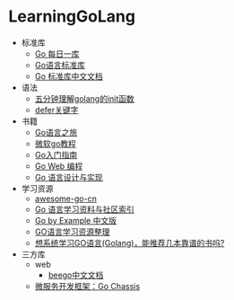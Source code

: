 # LearningGoLang

- 标准库
  - [Go 每日一库](https://github.com/darjun/go-daily-lib)
  - [Go语言标准库](https://books.studygolang.com/The-Golang-Standard-Library-by-Example/)
  - [Go 标准库中文文档](http://cngolib.com/)
- 语法
  - [五分钟理解golang的init函数](https://zhuanlan.zhihu.com/p/34211611)
  - [defer关键字](https://tiancaiamao.gitbooks.io/go-internals/content/zh/03.4.html)
- 书籍
  - [Go语言之旅](https://tour.go-zh.org/list)
  - [微软go教程](https://docs.microsoft.com/zh-cn/learn/paths/go-first-steps/)
  - [Go入门指南](https://github.com/unknwon/the-way-to-go_ZH_CN/blob/master/eBook/directory.md)
  - [Go Web 编程](https://astaxie.gitbooks.io/build-web-application-with-golang/content/zh/)
  - [Go 语言设计与实现](https://draveness.me/golang/)
- 学习资源
  - [awesome-go-cn](https://github.com/jobbole/awesome-go-cn)
  - [Go 语言学习资料与社区索引](https://github.com/Unknwon/go-study-index)
  - [Go by Example 中文版](https://gobyexample-cn.github.io/)
  - [GO语言学习资源整理](https://zhuanlan.zhihu.com/p/25493806)
  - [想系统学习GO语言(Golang)，能推荐几本靠谱的书吗?](https://www.zhihu.com/question/30461290)
- 三方库
  - web
    - [beego中文文档](https://beego.vip/docs/intro/)
  - [微服务开发框架：Go Chassis](https://go-chassis.readthedocs.io/en/latest/index.html)
